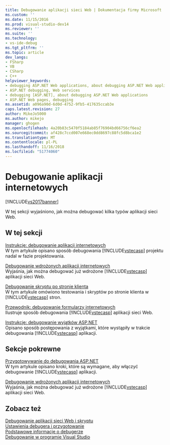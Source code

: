 ```yaml
---
title: Debugowanie aplikacji sieci Web | Dokumentacja firmy Microsoft
ms.custom: ''
ms.date: 11/15/2016
ms.prod: visual-studio-dev14
ms.reviewer: ''
ms.suite: ''
ms.technology:
- vs-ide-debug
ms.tgt_pltfrm: ''
ms.topic: article
dev_langs:
- FSharp
- VB
- CSharp
- C++
helpviewer_keywords:
- debugging ASP.NET Web applications, about debugging ASP.NET Web applications
- ASP.NET debugging, Web services
- debugging [ASP.NET], about debugging ASP.NET Web applications
- ASP.NET Web pages, debugging
ms.assetid: a096a90d-6d0d-4752-9fb5-417635ccab3e
caps.latest.revision: 27
author: MikeJo5000
ms.author: mikejo
manager: ghogen
ms.openlocfilehash: 4a20b83c5470f5184ab85f76904bd66756cf6ea2
ms.sourcegitcommit: af428c7ccd007e668ec0dd8697c88fc5d8bca1e2
ms.translationtype: MT
ms.contentlocale: pl-PL
ms.lasthandoff: 11/16/2018
ms.locfileid: "51774060"
---
```

# <a name="debugging-web-applications"></a>Debugowanie aplikacji internetowych
[!INCLUDE[vs2017banner](../includes/vs2017banner.md)]

W tej sekcji wyjaśniono, jak można debugować kilka typów aplikacji sieci Web.  
  
## <a name="in-this-section"></a>W tej sekcji  
 [Instrukcje: debugowanie aplikacji internetowych](../debugger/how-to-debug-web-applications.md)  
 W tym artykule opisano sposób debugowania [!INCLUDE[vstecasp](../includes/vstecasp-md.md)] projektu nadal w fazie projektowania.  
  
 [Debugowanie wdrożonych aplikacji internetowych](../debugger/debugging-deployed-web-applications.md)  
 Wyjaśnia, jak można debugować już wdrożone [!INCLUDE[vstecasp](../includes/vstecasp-md.md)] aplikacji sieci Web.  
  
 [Debugowanie skryptu po stronie klienta](../debugger/client-side-script-debugging.md)  
 W tym artykule omówiono testowania i skryptów po stronie klienta w [!INCLUDE[vstecasp](../includes/vstecasp-md.md)] stron.  
  
 [Przewodnik: debugowanie formularzy internetowych](../debugger/walkthrough-debugging-a-web-form.md)  
 Ilustruje sposób debugowania [!INCLUDE[vstecasp](../includes/vstecasp-md.md)] aplikacji sieci Web.  
  
 [Instrukcje: debugowanie wyjątków ASP.NET](../debugger/how-to-debug-aspnet-exceptions.md)  
 Opisano sposób postępowania z wyjątkami, które wystąpiły w trakcie debugowania [!INCLUDE[vstecasp](../includes/vstecasp-md.md)] aplikacji.  
  
## <a name="related-sections"></a>Sekcje pokrewne  
 [Przygotowywanie do debugowania ASP.NET](../debugger/preparing-to-debug-aspnet.md)  
 W tym artykule opisano kroki, które są wymagane, aby włączyć debugowanie [!INCLUDE[vstecasp](../includes/vstecasp-md.md)] aplikacji.  
  
 [Debugowanie wdrożonych aplikacji internetowych](../debugger/debugging-deployed-web-applications.md)  
 Wyjaśnia, jak można debugować już wdrożone [!INCLUDE[vstecasp](../includes/vstecasp-md.md)] aplikacji sieci Web.  
  
## <a name="see-also"></a>Zobacz też  
 [Debugowanie aplikacji sieci Web i skryptu](../debugger/debugging-web-applications-and-script.md)   
 [Ustawienia debugera i przygotowanie](../debugger/debugger-settings-and-preparation.md)   
 [Podstawowe informacje o debugerze](../debugger/debugger-basics.md)   
 [Debugowanie w programie Visual Studio](../debugger/debugging-in-visual-studio.md)



